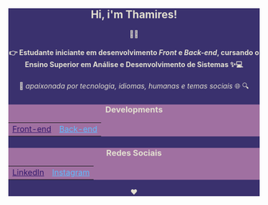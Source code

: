 <center style="background-color:#3A316E; color:#E2DFD0;"><h2>Hi, i'm Thamires!</h2>👋😊


#### 👉 Estudante iniciante em desenvolvimento _Front_ e _Back-end_, cursando o Ensino Superior em Análise e Desenvolvimento de Sistemas ✨💻

🖤 *apaixonada por tecnologia, idiomas, humanas e temas sociais* 🌐 🔍

<center style="background-color:#A070A1;color:#E2DFD0"><h3>Developments
<table>
    <tr>
        <td><a style="color:#33186B;" href="https://loremoonia.verceu.app">Front-end</a></td>
        <td><a style="color:#5FBDFF"; href="https://www.dio.me/users/sonicro13"> Back-end</h3></a></td>
    </tr>
</table>
</center>

<center style="background-color:#A070A1; color:#E2DFD0"><h3>Redes Sociais
<table>
    <tr>
        <td><a style="color:#33186B;" href="https://linkedin.com/in/rodriguest">LinkedIn</a></td>
        <td><a style="color:#5FBDFF;" href="https://instagram.com/samidelucc"> Instagram</a></td>
    </tr>
</table>
</center>
♥
</center>




<!-- para fazer bloco de codigo, basta colocar crase 3x no inicio e 3x no final 
cor #4D3664-->



